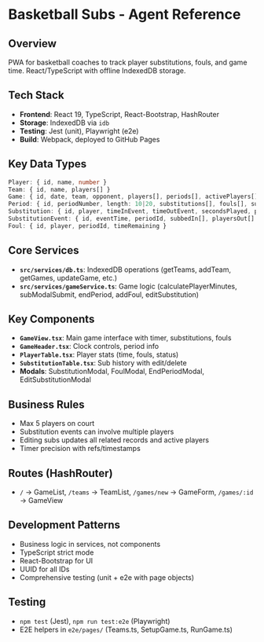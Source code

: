 # Basketball Subs - Agent Reference

## Overview
PWA for basketball coaches to track player substitutions, fouls, and game time. React/TypeScript with offline IndexedDB storage.

## Tech Stack
- **Frontend**: React 19, TypeScript, React-Bootstrap, HashRouter
- **Storage**: IndexedDB via `idb`
- **Testing**: Jest (unit), Playwright (e2e)
- **Build**: Webpack, deployed to GitHub Pages

## Key Data Types
```typescript
Player: { id, name, number }
Team: { id, name, players[] }
Game: { id, date, team, opponent, players[], periods[], activePlayers[], currentPeriod, isRunning }
Period: { id, periodNumber, length: 10|20, substitutions[], fouls[], subEvents[] }
Substitution: { id, player, timeInEvent, timeOutEvent, secondsPlayed, periodId }
SubstitutionEvent: { id, eventTime, periodId, subbedIn[], playersOut[] }
Foul: { id, player, periodId, timeRemaining }
```

## Core Services
- **`src/services/db.ts`**: IndexedDB operations (getTeams, addTeam, getGames, updateGame, etc.)
- **`src/services/gameService.ts`**: Game logic (calculatePlayerMinutes, subModalSubmit, endPeriod, addFoul, editSubstitution)

## Key Components
- **`GameView.tsx`**: Main game interface with timer, substitutions, fouls
- **`GameHeader.tsx`**: Clock controls, period info
- **`PlayerTable.tsx`**: Player stats (time, fouls, status)
- **`SubstitutionTable.tsx`**: Sub history with edit/delete
- **Modals**: SubstitutionModal, FoulModal, EndPeriodModal, EditSubstitutionModal

## Business Rules
- Max 5 players on court
- Substitution events can involve multiple players
- Editing subs updates all related records and active players
- Timer precision with refs/timestamps

## Routes (HashRouter)
- `/` → GameList, `/teams` → TeamList, `/games/new` → GameForm, `/games/:id` → GameView

## Development Patterns
- Business logic in services, not components
- TypeScript strict mode
- React-Bootstrap for UI
- UUID for all IDs
- Comprehensive testing (unit + e2e with page objects)

## Testing
- `npm test` (Jest), `npm run test:e2e` (Playwright)
- E2E helpers in `e2e/pages/` (Teams.ts, SetupGame.ts, RunGame.ts)